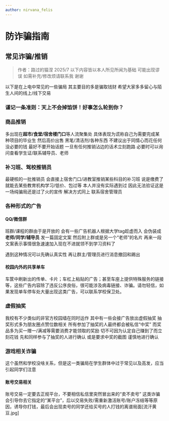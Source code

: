 ```yaml
---
author: nirvana_felis
---
```


# 防诈骗指南
## 常见诈骗/推销 
> 作者：路过的猫涅  2025/7
> 以下内容皆以本人所见所闻为基础 可能出现谬误 如需补充/修改烦请联系我 谢谢

以下是在上电中常见的一些骗局 其主要目的多是骗取钱财 希望大家多多留心与陌生人间的线上/线下交易
### 谨记一条准则：**天上不会掉馅饼！好事怎么轮到你？**

### 商品推销

多出现在**超市/食堂/宿舍楼门口**等人流聚集处 具体表现为谎称自己为需要完成某种项目的毕业生  然后高价出售 黑笔/清洁剂/各种东西 
不建议出于同情心而花任何没必要的钱 最好不要开始话题 一旦有任何推销沾边的话术立刻跑路 必要时可以询问查看学生证/联系辅导员、老师 

### 补习班、驾校推销员

最硬核的一批推销员 会直接上宿舍门口/进教室推销某些科目的补习班 说是缴费了就能去某些教育机构学习/低价、包过等 本人并没有实际遇到过 因此无法验证这是一场纯骗局还是过了火的宣传 
解决方式同上 联系宿舍管理员

### 各种形式的广告

#### QQ/微信群
班群/课程的群由于是开放的 会有一些广告机器人根据大学tag趁虚而入 会伪装成**老师/同学/辅导员** 发一篇固定文案 然后附上群或是另一个“老师”的名片 再来一段文案表示事情很急速速加入现在不进就领不到学习资料了 

遇到这种情况可以先确认真实性 再让群主/管理员进行消息撤回和踢出

#### 校园内外的共享单车
车筐中刷新出的传单、卡片；车杠上粘贴的广告；甚至车座上提供特殊服务的链接等，这些广告内容除了违反公序良俗，很可能涉及病毒链接、诈骗。请勿轻信，如果发现单车停车处大量出现这类广告，可以联系学校保卫处。

### 虚假抽奖

我校有不少类似的非官方校园墙在同时运作 其中有一些会接广告放出虚假抽奖 抽奖形式多为朋友圈点赞位数相关 所有参加了抽奖的人最终都会被私信“中奖” 而奖品多为买一赠一/满减等需要消费才能领取的奖励
切不可因为认定自己赚到了而立刻花钱 先和同样参与了抽奖的人进行确认 或是要求中奖的截图 谨慎地进行确认

### 游戏相关诈骗

这个虽然和学校没啥关系，但是这一类骗局在学生群体中过于常见以及高发，应当引起同学们注意
#### 账号交易相关
账号交易一定要去正规平台，不要相信私信里突然冒出来的“卖不卖号” 这类诈骗会引导你去它指定的“某平台”，后以交易失败/需重新激活账号/账户冻结等等原因，诱导你打钱，最后会出现卖号的同学还给买号的人打钱的离谱局面[流汗黄豆.jpg]

